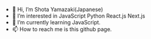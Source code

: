 - 👋 Hi, I’m Shota Yamazaki(Japanese)
- 👀 I’m interested in JavaScript Python React.js Next.js
- 🌱 I’m currently learning JavaScript.
- 📫 How to reach me is this github page.

<!---
shotYazaki/shotYazaki is a ✨ special ✨ repository because its `README.md` (this file) appears on your GitHub profile.
You can click the Preview link to take a look at your changes.
--->
